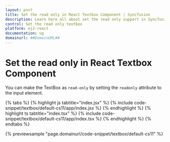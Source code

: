 ```yaml
---
layout: post
title: Set the read only in React Textbox Component | Syncfusion
description: Learn here all about set the read only support in Syncfusion Essential React Textbox component, it's elements and more.
control: Set the read only textbox 
platform: ej2-react
documentation: ug
domainurl: ##DomainURL##
---
```


# Set the read only in React Textbox Component

You can make the TextBox as `read-only` by setting the `readonly` attribute to the input element.

{% tabs %}
{% highlight js tabtitle="index.jsx" %}
{% include code-snippet/textbox/default-cs11/app/index.jsx %}
{% endhighlight %}
{% highlight ts tabtitle="index.tsx" %}
{% include code-snippet/textbox/default-cs11/app/index.tsx %}
{% endhighlight %}
{% endtabs %}

 {% previewsample "page.domainurl/code-snippet/textbox/default-cs11" %}
